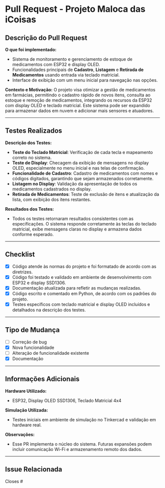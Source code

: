 # Pull Request - Projeto Maloca das iCoisas

## Descrição do Pull Request

**O que foi implementado:**
- Sistema de monitoramento e gerenciamento de estoque de medicamentos com ESP32 e display OLED.
- Funcionalidades principais de **Cadastro**, **Listagem** e **Retirada de Medicamentos** usando entrada via teclado matricial.
- Interface de exibição com um menu inicial para navegação nas opções.

**Contexto e Motivação:**
O projeto visa otimizar a gestão de medicamentos em farmácias, permitindo o cadastro rápido de novos itens, consulta ao estoque e remoção de medicamentos, integrando os recursos da ESP32 com display OLED e teclado matricial. Este sistema pode ser expandido para armazenar dados em nuvem e adicionar mais sensores e atuadores.

---

## Testes Realizados

**Descrição dos Testes:**
- **Teste do Teclado Matricial**: Verificação de cada tecla e mapeamento correto no sistema.
- **Teste de Display**: Checagem da exibição de mensagens no display OLED, especialmente no menu inicial e nas telas de confirmação.
- **Funcionalidade de Cadastro**: Cadastro de medicamentos com nomes e códigos digitados, garantindo que sejam armazenados corretamente.
- **Listagem no Display**: Validação da apresentação de todos os medicamentos cadastrados no display.
- **Retirada de Medicamentos**: Teste de exclusão de itens e atualização da lista, com exibição dos itens restantes.

**Resultados dos Testes:**
- Todos os testes retornaram resultados consistentes com as especificações. O sistema responde corretamente às teclas do teclado matricial, exibe mensagens claras no display e armazena dados conforme esperado.

---

## Checklist

- [x] Código atende às normas do projeto e foi formatado de acordo com as diretrizes.
- [x] Código foi testado e validado em ambiente de desenvolvimento com ESP32 e display SSD1306.
- [x] Documentação atualizada para refletir as mudanças realizadas.
- [x] Código escrito e comentado em Python, de acordo com os padrões do projeto.
- [x] Testes específicos com teclado matricial e display OLED incluídos e detalhados na descrição dos testes.

---

## Tipo de Mudança

- [ ] Correção de bug
- [x] Nova funcionalidade
- [ ] Alteração de funcionalidade existente
- [x] Documentação

---

## Informações Adicionais

**Hardware Utilizado:**
- ESP32, Display OLED SSD1306, Teclado Matricial 4x4

**Simulação Utilizada:**
- Testes iniciais em ambiente de simulação no Tinkercad e validação em hardware real.

**Observações:**
- Esse PR implementa o núcleo do sistema. Futuras expansões podem incluir comunicação Wi-Fi e armazenamento remoto dos dados.

---

## Issue Relacionada

Closes #
